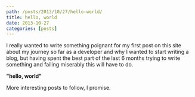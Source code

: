 ```yaml
---
path: /posts/2013/10/27/hello-world/
title: hello, world
date: 2013-10-27
categories: [posts]
---
```


I really wanted to write something poignant for my first post on this site about my journey so far as a developer and why I wanted to start writing a blog, but having spent the best part of the last 6 months trying to write something and failing miserably this will have to do.

**"hello, world"**

More interesting posts to follow, I promise.




